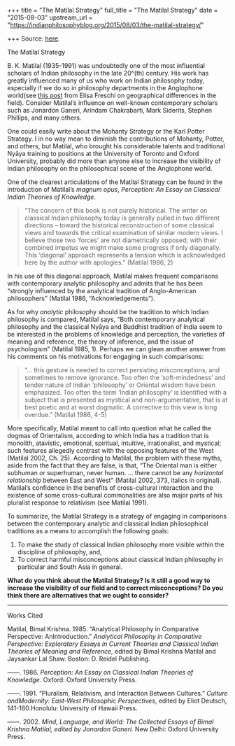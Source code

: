 +++
title = "The Matilal Strategy"
full_title = "The Matilal Strategy"
date = "2015-08-03"
upstream_url = "https://indianphilosophyblog.org/2015/08/03/the-matilal-strategy/"

+++
Source: [here](https://indianphilosophyblog.org/2015/08/03/the-matilal-strategy/).

The Matilal Strategy

B. K. Matilal (1935-1991) was undoubtedly one of the most influential
scholars of Indian philosophy in the late 20^(th) century. His work has
greatly influenced many of us who work on Indian philosophy today,
especially if we do so in philosophy departments in the Anglophone
world(see [this
post](http://indianphilosophyblog.org/2015/07/20/if-you-work-on-indian-philosophy-in-north-america-in-europein-japanin-india/)
from Elisa Freschi on geographical differences in the field). Consider
Matilal’s influence on well-known contemporary scholars such as Jonardon
Ganeri, Arindam Chakrabarti, Mark Siderits, Stephen Phillips, and many
others.

One could easily write about the Mohanty Strategy or the Karl Potter
Strategy. I in no way mean to diminish the contributions of Mohanty,
Potter, and others, but Matilal, who brought his considerable talents
and traditional Nyāya training to positions at the University of Toronto
and Oxford University, probably did more than anyone else to increase
the visibility of Indian philosophy on the philosophical scene of the
Anglophone world.

One of the clearest articulations of the Matilal Strategy can be found
in the introduction of Matilal’s *magnum opus*, *Perception: An Essay on
Classical Indian Theories of Knowledge*.

> “The concern of this book is not purely historical. The writer on
> classical Indian philosophy today is generally pulled in two different
> directions – toward the historical reconstruction of some classical
> views and towards the critical examination of similar modern views. I
> believe those two ‘forces’ are not diametrically opposed; with their
> combined impetus we might make some progress if only diagonally. This
> ‘diagonal’ approach represents a tension which is acknowledged here by
> the author with apologies.” (Matilal 1986, 2)

In his use of this diagonal approach, Matilal makes frequent comparisons
with contemporary analytic philosophy and admits that he has been
“strongly influenced by the analytical tradition of Anglo-American
philosophers” (Matilal 1986, “Acknowledgements”).

As for why *analytic* philosophy should be the tradition to which Indian
philosophy is compared, Matilal says, “Both contemporary analytical
philosophy and the classical Nyāya and Buddhist tradition of India seem
to be interested in the problems of knowledge and perception, the
varieties of meaning and reference, the theory of inference, and the
issue of psychologism” (Matilal 1985, 1). Perhaps we can glean another
answer from his comments on his motivations for engaging in such
comparisons:

> “… this gesture is needed to correct persisting misconceptions, and
> sometimes to remove ignorance. Too often the ‘soft-mindedness’ and
> tender nature of Indian ‘philosophy’ or Oriental wisdom have been
> emphasized. Too often the term ‘Indian philosophy’ is identified with
> a subject that is presented as mystical and non-argumentative, that is
> at best poetic and at worst dogmatic. A corrective to this view is
> long overdue.” (Matilal 1986, 4-5)

More specifically, Matilal meant to call into question what he called
the dogmas of Orientalism, according to which India has a tradition that
is monolith, atavistic, emotional, spiritual, intuitive, irrationalist,
and mystical; such features allegedly contrast with the opposing
features of the West (Matilal 2002, Ch. 25). According to Matilal, the
problem with these myths, aside from the fact that they are false, is
that, “The Oriental man is either subhuman or superhuman, never human. …
there cannot be any *horizontal relationship* between East and West”
(Matilal 2002, 373, italics in original). Matilal’s confidence in the
benefits of cross-cultural interaction and the existence of some
cross-cultural commonalities are also major parts of his pluralist
response to relativism (see Matilal 1991).

To summarize, the Matilal Strategy is a strategy of engaging in
comparisons between the contemporary analytic and classical Indian
philosophical traditions as a means to accomplish the following goals:

1.  To make the study of classical Indian philosophy more visible within
    the discipline of philosophy, and,
2.  To correct harmful misconceptions about classical Indian philosophy
    in particular and South Asia in general.

**What do you think about the Matilal Strategy? Is it still a good way
to increase the visibility of our field and to correct misconceptions?
Do you think there are alternatives that we ought to consider?**

****

Works Cited

Matilal, Bimal Krishna. 1985. “Analytical Philosophy in Comparative
Perspective: AnIntroduction.” *Analytical Philosophy in Comparative
Perspective: Exploratory Essays in Current Theories and Classical Indian
Theories of Meaning and Reference,* edited by Bimal Krishna Matilal and
Jaysankar Lal Shaw. Boston: D. Reidel Publishing.

——. 1986. *Perception: An Essay on Classical Indian Theories of*
*Knowledge*. Oxford: Oxford University Press.

——. 1991. “Pluralism, Relativism, and Interaction Between Cultures.”
*Culture andModernity: East-West Philosophic Perspectives*, edited by
Eliot Deutsch, 141-160.Honolulu: University of Hawaii Press.

——. 2002. *Mind, Language, and World: The Collected Essays of Bimal
Krishna Matilal, edited by Jonardon Ganeri.* New Delhi: Oxford
University Press.
